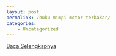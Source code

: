 ```yaml
---
layout: post
permalink: /buku-mimpi-motor-terbakar/
categories:
    - Uncategorized
---
```


[Baca Selengkapnya](/04)